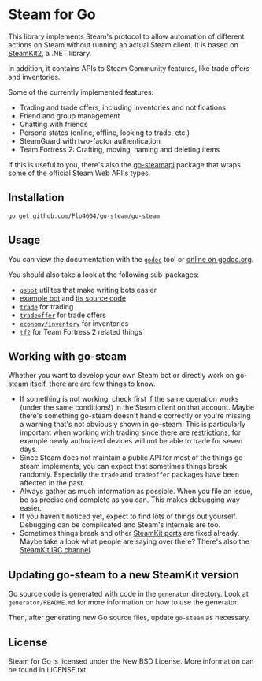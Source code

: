 # Steam for Go

This library implements Steam's protocol to allow automation of different actions on Steam without running an actual Steam client. It is based on [SteamKit2](https://github.com/SteamRE/SteamKit), a .NET library.

In addition, it contains APIs to Steam Community features, like trade offers and inventories.

Some of the currently implemented features:

  * Trading and trade offers, including inventories and notifications
  * Friend and group management
  * Chatting with friends
  * Persona states (online, offline, looking to trade, etc.)
  * SteamGuard with two-factor authentication
  * Team Fortress 2: Crafting, moving, naming and deleting items

If this is useful to you, there's also the [go-steamapi](https://github.com/Flo4604/go-steam/go-steamapi) package that wraps some of the official Steam Web API's types.

## Installation

    go get github.com/Flo4604/go-steam/go-steam

## Usage

You can view the documentation with the [`godoc`](http://golang.org/cmd/godoc) tool or
[online on godoc.org](http://godoc.org/github.com/Flo4604/go-steam/go-steam).

You should also take a look at the following sub-packages:

  * [`gsbot`](http://godoc.org/github.com/Flo4604/go-steam/gsbot) utilites that make writing bots easier
  * [example bot](http://godoc.org/github.com/Flo4604/go-steam/gsbot/gsbot) and [its source code](https://github.com/Flo4604/go-steam/blob/master/gsbot/gsbot/gsbot.go)
  * [`trade`](http://godoc.org/github.com/Flo4604/go-steam/trade) for trading
  * [`tradeoffer`](http://godoc.org/github.com/Flo4604/go-steam/tradeoffer) for trade offers
  * [`economy/inventory`](http://godoc.org/github.com/Flo4604/go-steam/economy/inventory) for inventories
  * [`tf2`](http://godoc.org/github.com/Flo4604/go-steam/tf2) for Team Fortress 2 related things

## Working with go-steam

Whether you want to develop your own Steam bot or directly work on go-steam itself, there are are few things to know.

 * If something is not working, check first if the same operation works (under the same conditions!) in the Steam client on that account. Maybe there's something go-steam doesn't handle correctly or you're missing a warning that's not obviously shown in go-steam. This is particularly important when working with trading since there are [restrictions](https://support.steampowered.com/kb_article.php?ref=1047-edfm-2932), for example newly authorized devices will not be able to trade for seven days.
 * Since Steam does not maintain a public API for most of the things go-steam implements, you can expect that sometimes things break randomly. Especially the `trade` and `tradeoffer` packages have been affected in the past.
 * Always gather as much information as possible. When you file an issue, be as precise and complete as you can. This makes debugging way easier.
 * If you haven't noticed yet, expect to find lots of things out yourself. Debugging can be complicated and Steam's internals are too.
 * Sometimes things break and other [SteamKit ports](https://github.com/SteamRE/SteamKit/wiki/Ports) are fixed already. Maybe take a look what people are saying over there? There's also the [SteamKit IRC channel](https://github.com/SteamRE/SteamKit/wiki#contact).

## Updating go-steam to a new SteamKit version

Go source code is generated with code in the `generator` directory.
Look at `generator/README.md` for more information on how to use the generator.

Then, after generating new Go source files, update `go-steam` as necessary.

## License

Steam for Go is licensed under the New BSD License. More information can be found in LICENSE.txt.
